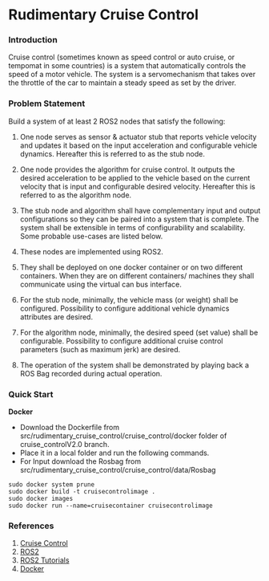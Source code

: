 Rudimentary Cruise Control
==========================

### Introduction ###
Cruise control (sometimes known as speed control or auto cruise, or tempomat in some countries) is 
a system that automatically controls the speed of a motor vehicle. 
The system is a servomechanism that takes over the throttle of the car to maintain a steady speed as set by the driver.

### Problem Statement
Build a system of at least 2 ROS2 nodes that satisfy the following:

1. One node serves as sensor & actuator stub that reports vehicle velocity and updates it based on the input acceleration and configurable vehicle dynamics. Hereafter this is referred to as the stub node.

2. One node provides the algorithm for cruise control. It outputs the desired acceleration to be applied to the vehicle based on the current velocity that is input and configurable desired velocity. Hereafter this is referred to as the algorithm node.

3. The stub node and algorithm shall have complementary input and output configurations so they can be paired into a system that is complete. The system shall be extensible in terms of configurability and scalability. Some probable use-cases are listed below.

4. These nodes are implemented using ROS2.

5. They shall be deployed on one docker container or on two different containers. When they are on different containers/ machines they shall communicate using the virtual can bus interface.

6. For the stub node, minimally, the vehicle mass (or weight) shall be configured. Possibility to configure additional vehicle dynamics attributes are desired.

7. For the algorithm node, minimally, the desired speed (set value) shall be configurable. Possibility to configure additional cruise control parameters (such as maximum jerk) are desired.

8. The operation of the system shall be demonstrated by playing back a ROS Bag recorded during actual operation.


### Quick Start ###

**Docker**

* Download the Dockerfile from src/rudimentary_cruise_control/cruise_control/docker folder of cruise_controlV2.0 branch.
* Place it in a local folder and run the following commands.
* For Input download the Rosbag from src/rudimentary_cruise_control/cruise_control/data/Rosbag

```
sudo docker system prune
sudo docker build -t cruisecontrolimage .
sudo docker images
sudo docker run --name=cruisecontainer cruisecontrolimage

```
### References ###

1. [Cruise Control](https://en.wikipedia.org/wiki/Cruise_control/​)
2. [ROS2](https://index.ros.org/doc/ros2/​)
3. [ROS2 Tutorials](https://index.ros.org/doc/ros2/Tutorials/​)
4. [Docker](https://hub.docker.com/)